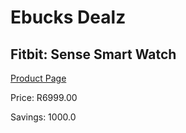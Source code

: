 
# Ebucks Dealz
## Fitbit: Sense Smart Watch
[Product Page](https://www.ebucks.com/web/shop/productSelected.do?prodId=1047351943&catId=842821695)

Price: R6999.00

Savings: 1000.0


	